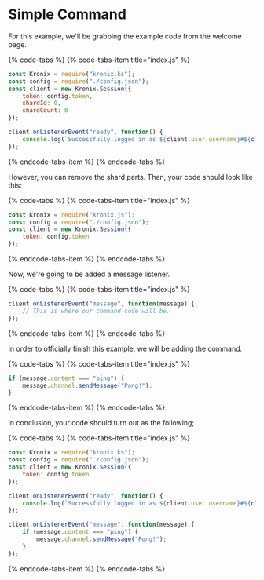 # Simple Command

For this example, we'll be grabbing the example code from the welcome page.

{% code-tabs %}
{% code-tabs-item title="index.js" %}
```javascript
const Kronix = require("kronix.ks");
const config = require("./config.json");
const client = new Kronix.Session({
    token: config.token,
    shardId: 0,
    shardCount: 0
});

client.onListenerEvent("ready", function() {
    console.log(`Successfully logged in as ${client.user.username}#${client.user.discriminator} and on ${client.guilds.size} guilds.`);
});
```
{% endcode-tabs-item %}
{% endcode-tabs %}

However, you can remove the shard parts. Then, your code should look like this:

{% code-tabs %}
{% code-tabs-item title="index.js" %}
```javascript
const Kronix = require("kronix.js");
const config = require("./config.json");
const client = new Kronix.Session({
    token: config.token
});
```
{% endcode-tabs-item %}
{% endcode-tabs %}

Now, we're going to be added a message listener.

{% code-tabs %}
{% code-tabs-item title="index.js" %}
```javascript
client.onListenerEvent("message", function(message) {
    // This is where our command code will be.
});
```
{% endcode-tabs-item %}
{% endcode-tabs %}

In order to officially finish this example, we will be adding the command.

{% code-tabs %}
{% code-tabs-item title="index.js" %}
```javascript
if (message.content === "ping") {
    message.channel.sendMessage("Pong!");
}
```
{% endcode-tabs-item %}
{% endcode-tabs %}

In conclusion, your code should turn out as the following;

{% code-tabs %}
{% code-tabs-item title="index.js" %}
```javascript
const Kronix = require("kronix.ks");
const config = require("./config.json");
const client = new Kronix.Session({
    token: config.token
});

client.onListenerEvent("ready", function() {
    console.log(`Successfully logged in as ${client.user.username}#${client.user.discriminator} and on ${client.guilds.size} guilds.`);
});

client.onListenerEvent("message", function(message) {
    if (message.content === "ping") {
        message.channel.sendMessage("Pong!");
    }
});
```
{% endcode-tabs-item %}
{% endcode-tabs %}

